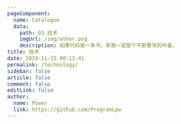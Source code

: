 ```yaml
---
pageComponent:
  name: Catalogue
  data:
    path: 03.技术
    imgUrl: /img/other.png
    description: 如果代码是一本书，那我一定是个不断重写的作者。
title: 技术
date: 2024-11-15 00:13:41
permalink: /technology/
sidebar: false
article: false
comment: false
editLink: false
author:
  name: Power
  link: https://github.com/ProgramLpw
---
```

